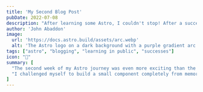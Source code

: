 ```yaml
---
title: 'My Second Blog Post'
pubDate: 2022-07-08
description: "After learning some Astro, I couldn't stop! After a successful first week learning Astro, I decided to try some more. I wrote and imported a small component from memory!"
author: 'John Abaddon'
image:
  url: 'https://docs.astro.build/assets/arc.webp'
  alt: 'The Astro logo on a dark background with a purple gradient arc.'
tags: ["astro", "blogging", "learning in public", "successes"]
icon: "🚀"
summary: [
  "The second week of my Astro journey was even more exciting than the first! 🚀",
  "I challenged myself to build a small component completely from memory — and it worked. The simplicity of Astro makes it feel natural to reuse and organize pieces of UI. I'm starting to understand how powerful layouts and components can be, especially when paired with Markdown content like this."
]
---
```


